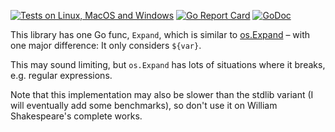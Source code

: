 [![Tests on Linux, MacOS and Windows](https://github.com/bep/varexpand/workflows/Test/badge.svg)](https://github.com/bep/varexpand/actions?query=workflow:Test)
[![Go Report Card](https://goreportcard.com/badge/github.com/bep/varexpand)](https://goreportcard.com/report/github.com/bep/varexpand)
[![GoDoc](https://godoc.org/github.com/bep/varexpand?status.svg)](https://godoc.org/github.com/bep/varexpand)

This library has one Go func, `Expand`, which is similar to [os.Expand](https://pkg.go.dev/os#Expand) – with one major difference: It only considers `${var}`.

This may sound limiting, but `os.Expand` has lots of situations where it breaks, e.g. regular expressions.

Note that this implementation may also be slower than the stdlib variant (I will eventually add some benchmarks), so don't use it on William Shakespeare's complete works.